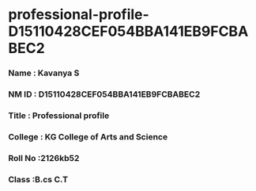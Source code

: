 # professional-profile-D15110428CEF054BBA141EB9FCBABEC2


### Name : Kavanya S
### NM ID : D15110428CEF054BBA141EB9FCBABEC2
### Title : Professional profile
### College : KG College of Arts and Science
### Roll No :2126kb52
### Class :B.cs C.T
